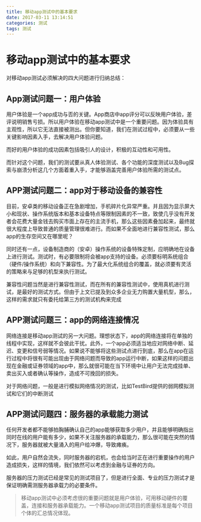 ```yaml
---
title: 移动app测试中的基本要求
date: 2017-03-11 13:14:51
categories: 测试
tags: 测试
---
```


# 移动app测试中的基本要求

对移动app测试必须解决的四大问题进行归纳总结：
## App测试问题一：用户体验
  用户体验是一个app成功与否的关键。App商店中app评分可以反映用户体验，差评说明销售亏损。所以用户体验在移动app测试中是一个重要问题。因为体验具有主观性，所以它无法直接被测出。但你要知道，我们在测试过程中，必须要从一些关键影响因素入手，去解决用户体验问题。

  而好的用户体验的成功因素包括吸引人的设计，积极的互动性和可用性。

  而针对这个问题，我们的测试要从真人体验测试、各个功能的深度测试以及Bug探索与崩溃分析这几个方面着重入手，才能够涵盖完善用户体验所需的测试点。

## APP测试问题二：app对于移动设备的兼容性
  目前，安卓类的移动设备正在急剧增加，手机碎片化异常严重。并且因为显示屏大小和现状、操作系统版本和基本设备特点等限制因素的不一致，致使几乎没有开发者会花费大量金钱去购买市面上存在的主流手机，那么这些因素叠加起来，最终就很大程度上导致普通的质量管理很难进行。而如果不全面地进行兼容性测试，那么app的生存空间又在哪里呢？

  同时还有一点，设备制造商的（安卓）操作系统的设备特殊定制，应明确地在设备上进行测试。测试时，有必要限制将会被app支持的设备。必须要标明系统组合（硬件/操作系统）和向下兼容性。为了最大化系统组合的覆盖，就必须要有灵活的策略来与足够的机型来执行测试。

  兼容性问题当然是进行兼容性测试，而在所有的兼容性测试中，使用真机进行测试，是最好的测试方式。但由于上文已提及到众多企业无力购置大量机型，那么，这样的需求就只有委托给第三方的测试机构来完成

## APP测试问题三：app的网络连接情况

  网络连接是移动app测试的另一大问题。理想状态下，app的网络连接将在单独的线程中实现，这样就不会彼此干扰。此外，一个app必须适当地应对网络中断、延迟、变更和信号弱等情况。如果说不能够将这些测试点进行到底，那么在app在运行过程中将很有可能出现由于网络问题而导致的app运行中断，如果这样的问题出现在金融或证券领域的app中，那么就很可能在当下环境中让用户无法完成挂单、卖出买入或者确认等操作，造成不可挽回的损失。

  对于网络问题，一般是进行模拟网络情况的测试，比如TestBird提供的弱网模拟测试和它们的中断测试

## APP测试问题四：服务器的承载能力测试

  任何开发者都不能够拍胸脯确认自己的app能够获取多少用户，并且能够明确指出同时在线的用户能有多少，如果不关注服务器的承载能力，那么很可能在突然的情况下，服务器就被大量涌入的用户给冲爆，导致瘫痪。

  如此，用户自然会流失，同时服务器的宕机，也会给当时正在进行重要操作的用户造成损失，这样的情境，我们依然可以考虑到金融与证券的方向。

  服务器的压力测试已经是常见的测试项目了，但是进行全面、专业的压力测试才是保证明确需测服务器承载力的必要条件。


  >移动app测试中必须考虑很的重要问题就是用户体验，可用移动硬件的覆盖，连接和服务器承载能力。一个移动app测试项目的质量标准是每个项目个体的汇总情况体现。
